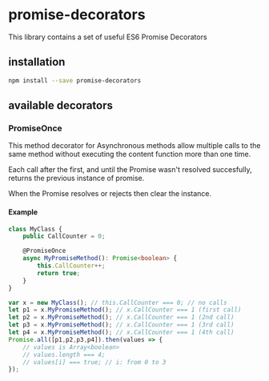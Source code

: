 # promise-decorators
This library contains a set of useful ES6 Promise Decorators


## installation

```bash
npm install --save promise-decorators
```

## available decorators

### PromiseOnce
This method decorator for Asynchronous methods allow multiple calls to the same method without
executing the content function more than one time.

Each call after the first, and until the Promise wasn't resolved succesfully, returns the previous instance of promise.

When the Promise resolves or rejects then clear the instance.

#### Example
```typescript
class MyClass {
    public CallCounter = 0;

    @PromiseOnce
    async MyPromiseMethod(): Promise<boolean> {
        this.CallCounter++;
        return true;
    }
}

var x = new MyClass(); // this.CallCounter === 0; // no calls
let p1 = x.MyPromiseMethod(); // x.CallCounter === 1 (first call)
let p2 = x.MyPromiseMethod(); // x.CallCounter === 1 (2nd call)
let p3 = x.MyPromiseMethod(); // x.CallCounter === 1 (3rd call)
let p4 = x.MyPromiseMethod(); // x.CallCounter === 1 (4th call)
Promise.all([p1,p2,p3,p4]).then(values => {
    // values is Array<boolean> 
    // values.length === 4;
    // values[i] === true; // i: from 0 to 3
});
```

